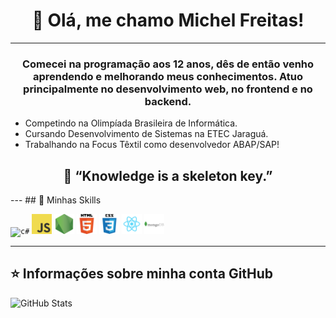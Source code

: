 <div> 
<h1 align="center"> 💜 Olá, me chamo <strong>Michel Freitas!</strong></h1>
<hr/>
<h3 align="center">Comecei na programação aos 12 anos, dês de então venho aprendendo e melhorando meus conhecimentos. Atuo principalmente no desenvolvimento web, no frontend e no backend.</h3>
<ul>
  <li>Competindo na Olimpíada Brasileira de Informática.</li>
  <li>Cursando Desenvolvimento de Sistemas na ETEC Jaraguá.</li>
  <li>Trabalhando na Focus Têxtil como desenvolvedor ABAP/SAP!</li>
</ul>
</div>
<div align="center">
<h2>🔭 “Knowledge is a skeleton key.”</h2>
</div>
---
## 🚀 Minhas Skills

<code><img height="32" src="https://seeklogo.com/images/C/c-sharp-c-logo-02F17714BA-seeklogo.com.png" alt="c#"/></code>
<code><img height="32" src="https://raw.githubusercontent.com/github/explore/80688e429a7d4ef2fca1e82350fe8e3517d3494d/topics/javascript/javascript.png" alt="Javascript"/></code>
<code><img height="32" src="https://raw.githubusercontent.com/github/explore/80688e429a7d4ef2fca1e82350fe8e3517d3494d/topics/nodejs/nodejs.png" alt="Nodejs"/></code>
<code><img height="32" src="https://raw.githubusercontent.com/github/explore/80688e429a7d4ef2fca1e82350fe8e3517d3494d/topics/html/html.png" alt="HTML5"/></code>
<code><img height="32" src="https://raw.githubusercontent.com/github/explore/80688e429a7d4ef2fca1e82350fe8e3517d3494d/topics/css/css.png" alt="CSS"/></code>
<code><img height="32" src="https://raw.githubusercontent.com/github/explore/80688e429a7d4ef2fca1e82350fe8e3517d3494d/topics/react/react.png" alt="React"/></code>
<code><img height="32" src="https://raw.githubusercontent.com/github/explore/80688e429a7d4ef2fca1e82350fe8e3517d3494d/topics/mongodb/mongodb.png" alt="MongoDB"/></code>

---

## ⭐ Informações sobre minha conta GitHub
![GitHub Stats](https://github-readme-stats.vercel.app/api?username=freitassdev&show_icons=true)
